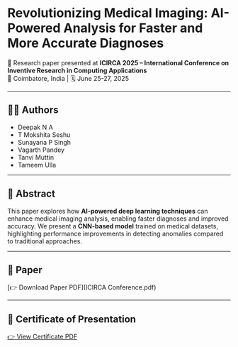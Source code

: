 # Revolutionizing Medical Imaging: AI-Powered Analysis for Faster and More Accurate Diagnoses

📄 Research paper presented at **ICIRCA 2025 – International Conference on Inventive Research in Computing Applications**  
📍 Coimbatore, India | 🗓️ June 25-27, 2025  

---

## 👩‍💻 Authors

- Deepak N A  
- T Mokshita Seshu  
- Sunayana P Singh  
- Vagarth Pandey  
- Tanvi Muttin  
- Tameem Ulla  

---

## 📖 Abstract  

This paper explores how **AI-powered deep learning techniques** can enhance medical imaging analysis, enabling faster diagnoses and improved accuracy. We present a **CNN-based model** trained on medical datasets, highlighting performance improvements in detecting anomalies compared to traditional approaches.  

---

## 📂 Paper

[👉 Download Paper PDF](ICIRCA Conference.pdf)

---

## 📜 Certificate of Presentation

[👉 View Certificate PDF](certificates/ICIRCA_Certificate.pdf)
